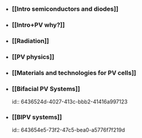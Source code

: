 - ### [[Intro semiconductors and diodes]]
- ### [[Intro+PV why?]]
- ### [[Radiation]]
- ### [[PV physics]]
- ### [[Materials and technologies for PV cells]]
- ### [[Bifacial PV Systems]]
  id:: 6436524d-4027-413c-bbb2-41416a997123
- ### [[BIPV systems]]
  id:: 643654e5-73f2-47c5-bea0-a5776f7f219d